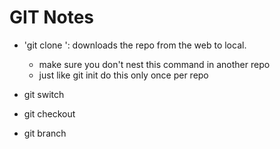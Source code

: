 # GIT Notes

- 'git clone <URL>': downloads the repo from the web to local.
	- make sure you don't nest this command in another repo
	- just like git init do this only once per repo

- git switch
- git checkout
- git branch

